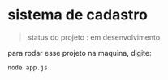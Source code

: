 # sistema de cadastro

> status do projeto : em desenvolvimento

para rodar esse projeto na maquina, digite:

```
node app.js
```
